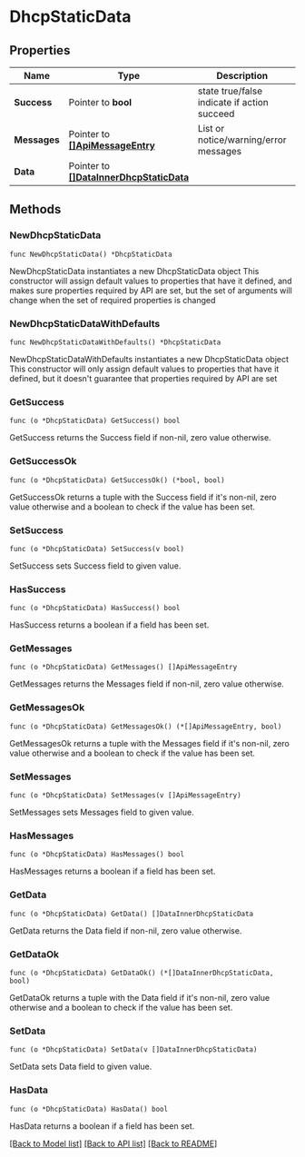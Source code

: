 # DhcpStaticData

## Properties

Name | Type | Description | Notes
------------ | ------------- | ------------- | -------------
**Success** | Pointer to **bool** | state true/false indicate if action succeed | [optional] 
**Messages** | Pointer to [**[]ApiMessageEntry**](ApiMessageEntry.md) | List or notice/warning/error messages | [optional] 
**Data** | Pointer to [**[]DataInnerDhcpStaticData**](DataInnerDhcpStaticData.md) |  | [optional] 

## Methods

### NewDhcpStaticData

`func NewDhcpStaticData() *DhcpStaticData`

NewDhcpStaticData instantiates a new DhcpStaticData object
This constructor will assign default values to properties that have it defined,
and makes sure properties required by API are set, but the set of arguments
will change when the set of required properties is changed

### NewDhcpStaticDataWithDefaults

`func NewDhcpStaticDataWithDefaults() *DhcpStaticData`

NewDhcpStaticDataWithDefaults instantiates a new DhcpStaticData object
This constructor will only assign default values to properties that have it defined,
but it doesn't guarantee that properties required by API are set

### GetSuccess

`func (o *DhcpStaticData) GetSuccess() bool`

GetSuccess returns the Success field if non-nil, zero value otherwise.

### GetSuccessOk

`func (o *DhcpStaticData) GetSuccessOk() (*bool, bool)`

GetSuccessOk returns a tuple with the Success field if it's non-nil, zero value otherwise
and a boolean to check if the value has been set.

### SetSuccess

`func (o *DhcpStaticData) SetSuccess(v bool)`

SetSuccess sets Success field to given value.

### HasSuccess

`func (o *DhcpStaticData) HasSuccess() bool`

HasSuccess returns a boolean if a field has been set.

### GetMessages

`func (o *DhcpStaticData) GetMessages() []ApiMessageEntry`

GetMessages returns the Messages field if non-nil, zero value otherwise.

### GetMessagesOk

`func (o *DhcpStaticData) GetMessagesOk() (*[]ApiMessageEntry, bool)`

GetMessagesOk returns a tuple with the Messages field if it's non-nil, zero value otherwise
and a boolean to check if the value has been set.

### SetMessages

`func (o *DhcpStaticData) SetMessages(v []ApiMessageEntry)`

SetMessages sets Messages field to given value.

### HasMessages

`func (o *DhcpStaticData) HasMessages() bool`

HasMessages returns a boolean if a field has been set.

### GetData

`func (o *DhcpStaticData) GetData() []DataInnerDhcpStaticData`

GetData returns the Data field if non-nil, zero value otherwise.

### GetDataOk

`func (o *DhcpStaticData) GetDataOk() (*[]DataInnerDhcpStaticData, bool)`

GetDataOk returns a tuple with the Data field if it's non-nil, zero value otherwise
and a boolean to check if the value has been set.

### SetData

`func (o *DhcpStaticData) SetData(v []DataInnerDhcpStaticData)`

SetData sets Data field to given value.

### HasData

`func (o *DhcpStaticData) HasData() bool`

HasData returns a boolean if a field has been set.


[[Back to Model list]](../README.md#documentation-for-models) [[Back to API list]](../README.md#documentation-for-api-endpoints) [[Back to README]](../README.md)


